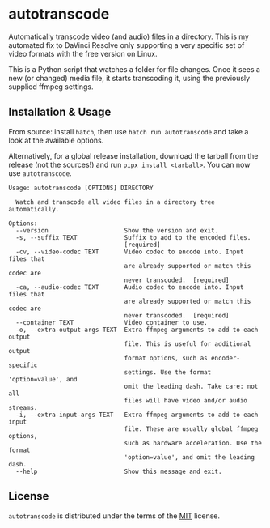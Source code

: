 # autotranscode

Automatically transcode video (and audio) files in a directory. This is my automated fix to DaVinci Resolve only supporting a very specific set of video formats with the free version on Linux.

This is a Python script that watches a folder for file changes. Once it sees a new (or changed) media file, it starts transcoding it, using the previously supplied ffmpeg settings.

## Installation & Usage

From source: install `hatch`, then use `hatch run autotranscode` and take a look at the available options.

Alternatively, for a global release installation, download the tarball from the release (not the sources!) and run `pipx install <tarball>`. You can now use `autotranscode`.

```
Usage: autotranscode [OPTIONS] DIRECTORY

  Watch and transcode all video files in a directory tree automatically.

Options:
  --version                     Show the version and exit.
  -s, --suffix TEXT             Suffix to add to the encoded files.
                                [required]
  -cv, --video-codec TEXT       Video codec to encode into. Input files that
                                are already supported or match this codec are
                                never transcoded.  [required]
  -ca, --audio-codec TEXT       Audio codec to encode into. Input files that
                                are already supported or match this codec are
                                never transcoded.  [required]
  --container TEXT              Video container to use.
  -o, --extra-output-args TEXT  Extra ffmpeg arguments to add to each output
                                file. This is useful for additional output
                                format options, such as encoder-specific
                                settings. Use the format 'option=value', and
                                omit the leading dash. Take care: not all
                                files will have video and/or audio streams.
  -i, --extra-input-args TEXT   Extra ffmpeg arguments to add to each input
                                file. These are usually global ffmpeg options,
                                such as hardware acceleration. Use the format
                                'option=value', and omit the leading dash.
  --help                        Show this message and exit.
```

## License

`autotranscode` is distributed under the terms of the [MIT](https://spdx.org/licenses/MIT.html) license.
